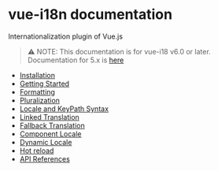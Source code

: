 # vue-i18n documentation

Internationalization plugin of Vue.js

> :warning: NOTE: This documentation is for vue-i18 v6.0 or later. Documentation for 5.x is [here](https://kazupon.github.io/vue-i18n/old/)

* [Installation](installation.md)
* [Getting Started](started.md)
* [Formatting](formatting.md)
* [Pluralization](pluralization.md)
* [Locale and KeyPath Syntax](syntax.md)
* [Linked Translation](linked.md)
* [Fallback Translation](fallback.md)
* [Component Locale](component.md)
* [Dynamic Locale](dynamic.md)
* [Hot reload](hot-reload.md)
* [API References](api.md)
